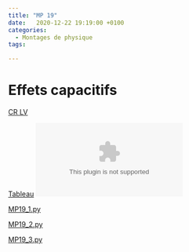 ```yaml
---
title: "MP 19"
date:   2020-12-22 19:19:00 +0100
categories:
  - Montages de physique
tags:

---
```

# Effets capacitifs

[CR LV](/assets/pdf/MP19.pdf)
<object class="pdf fitvidsignore" data="/assets/pdf/MP19.pdf" type="application/pdf"></object>

[Tableau](/assets/jpeg/MP19_tableau.jpg)
<object class="pdf fitvidsignore" data="/assets/jpeg/MP19_tableau.jpg" type="application/jpg"></object>

<a href="/assets/python/MP19_1.py" download>MP19_1.py</a> 

<a href="/assets/python/MP19_2.py" download>MP19_2.py</a>

<a href="/assets/python/MP19_3.py" download>MP19_3.py</a>
